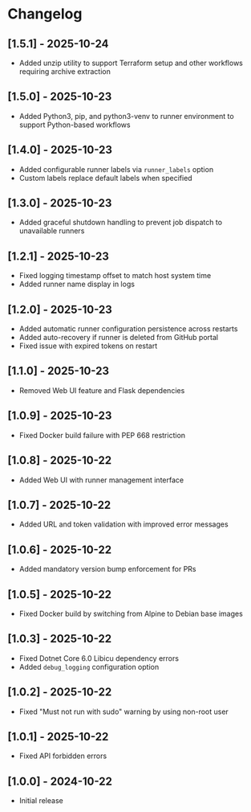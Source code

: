 # Changelog

## [1.5.1] - 2025-10-24
- Added unzip utility to support Terraform setup and other workflows requiring archive extraction

## [1.5.0] - 2025-10-23
- Added Python3, pip, and python3-venv to runner environment to support Python-based workflows

## [1.4.0] - 2025-10-23
- Added configurable runner labels via `runner_labels` option
- Custom labels replace default labels when specified

## [1.3.0] - 2025-10-23
- Added graceful shutdown handling to prevent job dispatch to unavailable runners

## [1.2.1] - 2025-10-23
- Fixed logging timestamp offset to match host system time
- Added runner name display in logs

## [1.2.0] - 2025-10-23
- Added automatic runner configuration persistence across restarts
- Added auto-recovery if runner is deleted from GitHub portal
- Fixed issue with expired tokens on restart

## [1.1.0] - 2025-10-23
- Removed Web UI feature and Flask dependencies

## [1.0.9] - 2025-10-23
- Fixed Docker build failure with PEP 668 restriction

## [1.0.8] - 2025-10-22
- Added Web UI with runner management interface

## [1.0.7] - 2025-10-22
- Added URL and token validation with improved error messages

## [1.0.6] - 2025-10-22
- Added mandatory version bump enforcement for PRs

## [1.0.5] - 2025-10-22
- Fixed Docker build by switching from Alpine to Debian base images

## [1.0.3] - 2025-10-22
- Fixed Dotnet Core 6.0 Libicu dependency errors
- Added `debug_logging` configuration option

## [1.0.2] - 2025-10-22
- Fixed "Must not run with sudo" warning by using non-root user

## [1.0.1] - 2025-10-22
- Fixed API forbidden errors

## [1.0.0] - 2024-10-22
- Initial release

